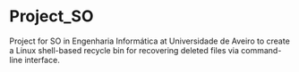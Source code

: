 # Project_SO
Project for SO in Engenharia Informática at Universidade de Aveiro to create a Linux shell-based recycle bin for recovering deleted files via command-line interface.
